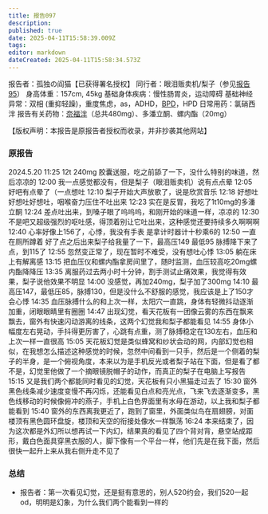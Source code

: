 ```yaml
---
title: 报告097
description: 
published: true
date: 2025-04-11T15:58:39.009Z
tags: 
editor: markdown
dateCreated: 2025-04-11T15:58:34.573Z
---
```


﻿报告者：孤独の阎猫【已获得署名授权】
同行者：眼泪贩卖机/梨子（参见[报告95](/report/RP095/)）
身高体重：157cm, 45kg
基础身体疾病：慢性肠胃炎，运动障碍
基础神经异常：双相 (重抑轻躁)，重度焦虑，as，ADHD，[BPD](/BPD/)，HPD
日常用药：氯硝西泮
报告有关药物：[奈福泮](/NFP/)（总共480mg）、多潘立酮、螺内酯（20mg）

【版权声明：本报告是原报告者授权而收录，并非抄袭其他网站】
### 原报告
2024.5.20
11:25 12t 240mg 胶囊送服，吃之前舔了一下，没什么特别的味道，然后凉凉的
12:00 我一点感觉都没有，但是梨子（眼泪贩卖机）说有点点晕
12:05 好吧有点晕了（一点想吐
12:10 梨子开始大声放歌了，说是欣赏音乐
12:18 好想吐好想吐好想吐，咽喉奋力压住不吐出来
12:23 实在是反胃，我吃了1t10mg的多潘立酮
12:24 差点吐出来，到嗓子眼了呜呜呜，和刚开始的味道一样，凉凉的
12:30 不是吧又超级强烈的呕吐感，得顶着别让它吐出来，这种感觉还要持续多久啊啊啊
12:40 心率好像上156了，心悸，我没有手表 是拿计时器计十秒乘6的
12:50 一直在厕所蹲着 好了点之后出来梨子给我量了一下，最高压149 最低95 脉搏降下来了点，到115了
12:55 忽然变正常了，现在暂时不难受，没有想吐心悸
13:05 躺在床上有解离感
13:15 把血压仪和螺内酯拿房间里了，随时监测，血压较高吃20mg螺内酯降降压
13:35 离服药过去两小时十分钟，割手测试止痛效果，我觉得有效果，梨子说他效果不明显
14:00 没感觉，再加240mg，梨子加了300mg
14:10 最高压147，最低压85，脉搏130，但是没什么不舒服的感觉，我应该是上了150才会心悸
14:35 血压脉搏什么的和上次一样，太阳穴一直跳，身体有轻微抖动逐渐加重，闭眼眼睛里有圈圈
14:47 出现幻觉，看天花板有一团像云雾的东西在飘来飘去，窗外有快速闪动游离的线条，这两个幻觉我和梨子都能看见
14:55 身体小幅度左右晃动，手抖得更厉害了，心跳有点重，测了脉搏稳定在130左右，血压和上次一样一直很高
15:05 天花板幻觉是类似蜂窝和纱状会动的网，内部幻觉也相似，在我想怎么描述这种感觉的时候，忽然中间看到一只手，然后是一个侧着的梨子的半身，是一个俯视角度，本来以为是手机反光或者梨子站在下面，但是看了都不是，幻觉里他做了一个摘眼镜脱帽子的动作，而真正的梨子在电脑上写报告
15:15 又是我们两个都能同时看见的幻觉，天花板有只小黑猫走过去了
15:30 窗外黑色线条减少速度变慢不再闪烁，还能看见白点和亮光点，飞来飞去逐渐变多，黑色线移动的时候像俯冲的燕子，手机上白色界面里有水母在游动，以上我和梨子都能看到
15:40 窗外的东西离我更近了，跑到了窗里，外面类似鸟在扇翅膀，对面楼顶有黑色圆环盘旋，楼顶和天空的衔接处像水一样飘荡
16:24 本来结束了，因为这次都是外幻所以想再试一下内幻，结果真的看见了四个背对背，悬空站成距形，戴白色面具穿黑衣服的人，脚下像有一个平台一样，他们先是在我下面，然后很快一起升上来从我右侧升走不见了

### 总结
- 报告者：第一次看见幻觉，还是挺有意思的，别人520约会，我们520一起od，明明是幻象，为什么我们两个能看到一样的
